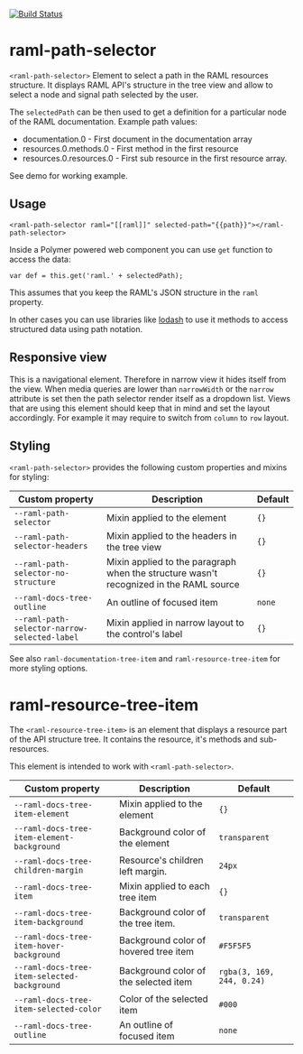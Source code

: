 [![Build Status](https://travis-ci.org/advanced-rest-client/raml-path-selector.svg?branch=stage)](https://travis-ci.org/advanced-rest-client/raml-path-selector)  

# raml-path-selector

`<raml-path-selector>`
Element to select a path in the RAML resources structure. It displays RAML
API's structure in the tree view and allow to select a node and signal path
selected by the user.

The `selectedPath` can be then used to get a definition for a particular node
of the RAML documentation.
Example path values:
- documentation.0 - First document in the documentation array
- resources.0.methods.0 - First method in the first resource
- resources.0.resources.0 - First sub resource in the first resource array.

See demo for working example.

## Usage
```
<raml-path-selector raml="[[raml]]" selected-path="{{path}}"></raml-path-selector>
```

Inside a Polymer powered web component you can use `get` function to access
the data:
```
var def = this.get('raml.' + selectedPath);
```
This assumes that you keep the RAML's JSON structure in the `raml` property.

In other cases you can use libraries like
<a href="https://lodash.com/" target="_blank">lodash</a> to use it methods to
access structured data using path notation.

## Responsive view
This is a navigational element. Therefore in narrow view it hides itself from the view.
When media queries are lower than `narrowWidth` or the `narrow` attribute is set then the path
selector render itself as a dropdown list.
Views that are using this element should keep that in mind and set the layout accordingly.
For example it may require to switch from `column` to `row` layout.

## Styling
`<raml-path-selector>` provides the following custom properties and mixins for styling:

Custom property | Description | Default
----------------|-------------|----------
`--raml-path-selector` | Mixin applied to the element | `{}`
`--raml-path-selector-headers` | Mixin applied to the headers in the tree view | `{}`
`--raml-path-selector-no-structure` | Mixin applied to the paragraph when the structure wasn't recognized in the RAML source | `{}`
`--raml-docs-tree-outline` | An outline of focused item | `none`
`--raml-path-selector-narrow-selected-label` | Mixin applied in narrow layout to the control's label | `{}`

See also `raml-documentation-tree-item` and `raml-resource-tree-item` for
more styling options.

# raml-resource-tree-item

The `<raml-resource-tree-item>` is an element that displays a resource
part of the API structure tree. It contains the resource, it's methods and
sub-resources.

This element is intended to work with `<raml-path-selector>`.

Custom property | Description | Default
----------------|-------------|----------
`--raml-docs-tree-item-element` | Mixin applied to the element | `{}`
`--raml-docs-tree-item-element-background` | Background color of the element | `transparent`
`--raml-docs-tree-children-margin` | Resource's children left margin.  | `24px`
`--raml-docs-tree-item` | Mixin applied to each tree item  | `{}`
`--raml-docs-tree-item-background` | Background color of the tree item.  | `transparent`
`--raml-docs-tree-item-hover-background` | Background color of hovered tree item  | `#F5F5F5`
`--raml-docs-tree-item-selected-background` | Background color of the selected item | `rgba(3, 169, 244, 0.24)`
`--raml-docs-tree-item-selected-color` | Color of the selected item | `#000`
`--raml-docs-tree-outline` | An outline of focused item | `none`

